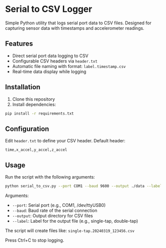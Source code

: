 # Serial to CSV Logger

Simple Python utility that logs serial port data to CSV files. Designed for capturing sensor data with timestamps and accelerometer readings.

## Features
- Direct serial port data logging to CSV
- Configurable CSV headers via `header.txt`
- Automatic file naming with format: `label.timestamp.csv`
- Real-time data display while logging

## Installation

1. Clone this repository
2. Install dependencies:
```bash
pip install -r requirements.txt
```

## Configuration

Edit `header.txt` to define your CSV header. Default header:
```
time,x_accel,y_accel,z_accel
```

## Usage

Run the script with the following arguments:
```bash
python serial_to_csv.py --port COM1 --baud 9600 --output ./data --label single-tap
```

Arguments:
- `--port`: Serial port (e.g., COM1, /dev/ttyUSB0)
- `--baud`: Baud rate of the serial connection
- `--output`: Output directory for CSV files
- `--label`: Label for the output file (e.g., single-tap, double-tap)

The script will create files like: `single-tap.20240319_123456.csv`

Press Ctrl+C to stop logging. 